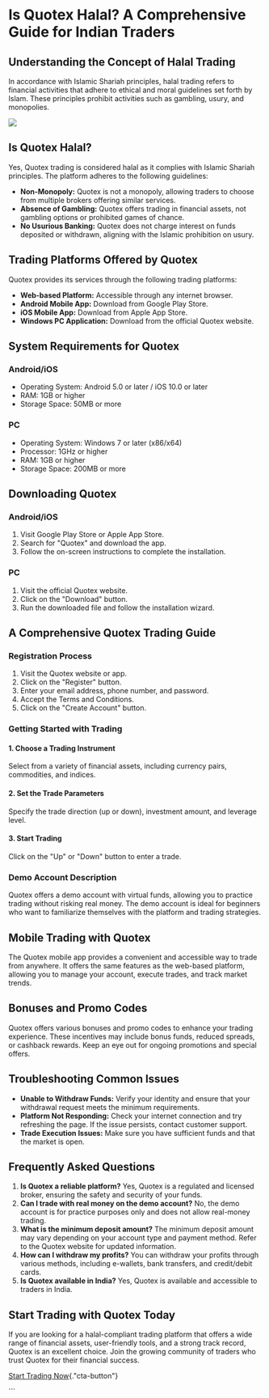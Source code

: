 # Is Quotex Halal? A Comprehensive Guide for Indian Traders

## Understanding the Concept of Halal Trading

In accordance with Islamic Shariah principles, halal trading refers to
financial activities that adhere to ethical and moral guidelines set
forth by Islam. These principles prohibit activities such as gambling,
usury, and monopolies.

[![](https://static.quotex.io/files/4_en/300_250.jpg)](https://traff.sbs/brokerqxlid)

## Is Quotex Halal?

Yes, Quotex trading is considered halal as it complies with Islamic
Shariah principles. The platform adheres to the following guidelines:

-   **Non-Monopoly:** Quotex is not a monopoly, allowing traders to
    choose from multiple brokers offering similar services.
-   **Absence of Gambling:** Quotex offers trading in financial assets,
    not gambling options or prohibited games of chance.
-   **No Usurious Banking:** Quotex does not charge interest on funds
    deposited or withdrawn, aligning with the Islamic prohibition on
    usury.

## Trading Platforms Offered by Quotex

Quotex provides its services through the following trading platforms:

-   **Web-based Platform:** Accessible through any internet browser.
-   **Android Mobile App:** Download from Google Play Store.
-   **iOS Mobile App:** Download from Apple App Store.
-   **Windows PC Application:** Download from the official Quotex
    website.

## System Requirements for Quotex

### Android/iOS

-   Operating System: Android 5.0 or later / iOS 10.0 or later
-   RAM: 1GB or higher
-   Storage Space: 50MB or more

### PC

-   Operating System: Windows 7 or later (x86/x64)
-   Processor: 1GHz or higher
-   RAM: 1GB or higher
-   Storage Space: 200MB or more

## Downloading Quotex

### Android/iOS

1.  Visit Google Play Store or Apple App Store.
2.  Search for "Quotex" and download the app.
3.  Follow the on-screen instructions to complete the installation.

### PC

1.  Visit the official Quotex website.
2.  Click on the "Download" button.
3.  Run the downloaded file and follow the installation wizard.

## A Comprehensive Quotex Trading Guide

### Registration Process

1.  Visit the Quotex website or app.
2.  Click on the "Register" button.
3.  Enter your email address, phone number, and password.
4.  Accept the Terms and Conditions.
5.  Click on the "Create Account" button.

### Getting Started with Trading

#### 1. Choose a Trading Instrument

Select from a variety of financial assets, including currency pairs,
commodities, and indices.

#### 2. Set the Trade Parameters

Specify the trade direction (up or down), investment amount, and
leverage level.

#### 3. Start Trading

Click on the "Up" or "Down" button to enter a trade.

### Demo Account Description

Quotex offers a demo account with virtual funds, allowing you to
practice trading without risking real money. The demo account is ideal
for beginners who want to familiarize themselves with the platform and
trading strategies.

## Mobile Trading with Quotex

The Quotex mobile app provides a convenient and accessible way to trade
from anywhere. It offers the same features as the web-based platform,
allowing you to manage your account, execute trades, and track market
trends.

## Bonuses and Promo Codes

Quotex offers various bonuses and promo codes to enhance your trading
experience. These incentives may include bonus funds, reduced spreads,
or cashback rewards. Keep an eye out for ongoing promotions and special
offers.

## Troubleshooting Common Issues

-   **Unable to Withdraw Funds:** Verify your identity and ensure that
    your withdrawal request meets the minimum requirements.
-   **Platform Not Responding:** Check your internet connection and try
    refreshing the page. If the issue persists, contact customer
    support.
-   **Trade Execution Issues:** Make sure you have sufficient funds and
    that the market is open.

## Frequently Asked Questions

1.  **Is Quotex a reliable platform?** Yes, Quotex is a regulated and
    licensed broker, ensuring the safety and security of your funds.
2.  **Can I trade with real money on the demo account?** No, the demo
    account is for practice purposes only and does not allow real-money
    trading.
3.  **What is the minimum deposit amount?** The minimum deposit amount
    may vary depending on your account type and payment method. Refer to
    the Quotex website for updated information.
4.  **How can I withdraw my profits?** You can withdraw your profits
    through various methods, including e-wallets, bank transfers, and
    credit/debit cards.
5.  **Is Quotex available in India?** Yes, Quotex is available and
    accessible to traders in India.

## Start Trading with Quotex Today

If you are looking for a halal-compliant trading platform that offers a
wide range of financial assets, user-friendly tools, and a strong track
record, Quotex is an excellent choice. Join the growing community of
traders who trust Quotex for their financial success.

[Start Trading
Now](\%22https://broker-qx.pro/sign-up/?lid=1102511\%22){."cta-button"}

\`\`\`

